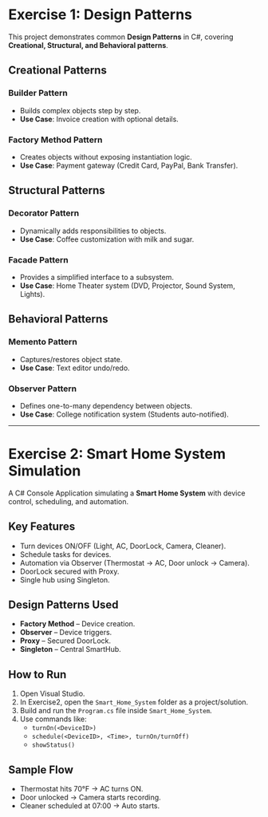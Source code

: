 # Exercise 1: Design Patterns  

This project demonstrates common **Design Patterns** in C#, covering **Creational, Structural, and Behavioral patterns**.  

## Creational Patterns  
### Builder Pattern  
- Builds complex objects step by step.  
- **Use Case**: Invoice creation with optional details.  

### Factory Method Pattern  
- Creates objects without exposing instantiation logic.  
- **Use Case**: Payment gateway (Credit Card, PayPal, Bank Transfer).  

## Structural Patterns  
### Decorator Pattern  
- Dynamically adds responsibilities to objects.  
- **Use Case**: Coffee customization with milk and sugar.  

### Facade Pattern  
- Provides a simplified interface to a subsystem.  
- **Use Case**: Home Theater system (DVD, Projector, Sound System, Lights).  

## Behavioral Patterns  
### Memento Pattern  
- Captures/restores object state.  
- **Use Case**: Text editor undo/redo.  

### Observer Pattern  
- Defines one-to-many dependency between objects.  
- **Use Case**: College notification system (Students auto-notified).  

---

# Exercise 2: Smart Home System Simulation  

A C# Console Application simulating a **Smart Home System** with device control, scheduling, and automation.  

## Key Features  
- Turn devices ON/OFF (Light, AC, DoorLock, Camera, Cleaner).  
- Schedule tasks for devices.  
- Automation via Observer (Thermostat → AC, Door unlock → Camera).  
- DoorLock secured with Proxy.  
- Single hub using Singleton.  

## Design Patterns Used  
- **Factory Method** – Device creation.  
- **Observer** – Device triggers.  
- **Proxy** – Secured DoorLock.  
- **Singleton** – Central SmartHub.  

## How to Run  
1. Open Visual Studio.  
2. In Exercise2, open the `Smart_Home_System` folder as a project/solution.  
3. Build and run the `Program.cs` file inside `Smart_Home_System`.  
4. Use commands like:  
   - `turnOn(<DeviceID>)`  
   - `schedule(<DeviceID>, <Time>, turnOn/turnOff)`  
   - `showStatus()`   


## Sample Flow  
- Thermostat hits 70°F → AC turns ON.  
- Door unlocked → Camera starts recording.  
- Cleaner scheduled at 07:00 → Auto starts.  
